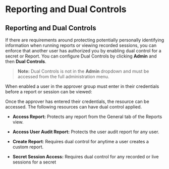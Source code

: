 [title]: # (Reporting and Dual Controls)
[tags]: # (XXX)
[priority]: # (90)

# Reporting and Dual Controls

## Reporting and Dual Controls

If there are requirements around protecting potentially personally identifying information when running reports or viewing recorded sessions, you can enforce that another user has authorized you by enabling dual control for a secret or Report. You can configure Dual Controls by clicking **Admin** and then **Dual Controls**.

> **Note:** Dual Controls is not in the **Admin** dropdown and must be accessed from the full administration menu.

When enabled a user in the approver group must enter in their credentials before a report or session can be viewed:

Once the approver has entered their credentials, the resource can be accessed. The following resources can have dual control applied.

- **Access Report:** Protects any report from the General tab of the Reports view.

- **Access User Audit Report:** Protects the user audit report for any user.

- **Create Report**: Requires dual control for anytime a user creates a custom report.

- **Secret Session Access:** Requires dual control for any recorded or live sessions for a secret
